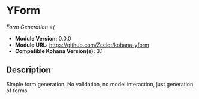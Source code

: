 # YForm

*Form Generation =(*

- **Module Version:** 0.0.0
- **Module URL:** <https://github.com/Zeelot/kohana-yform>
- **Compatible Kohana Version(s):** 3.1

## Description
Simple form generation. No validation, no model interaction, just generation of forms.
